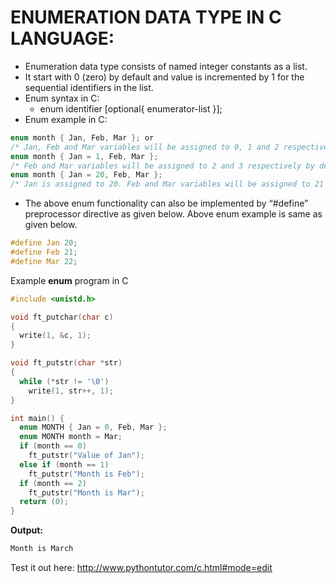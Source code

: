# ENUMERATION DATA TYPE IN C LANGUAGE:
- Enumeration data type consists of named integer constants as a list.
- It start with 0 (zero) by default and value is incremented by 1 for the sequential identifiers in the list.
- Enum syntax in C:
	- enum identifier [optional{ enumerator-list }];
- Enum example in C: 
```c
enum month { Jan, Feb, Mar }; or
/* Jan, Feb and Mar variables will be assigned to 0, 1 and 2 respectively by default */
enum month { Jan = 1, Feb, Mar };
/* Feb and Mar variables will be assigned to 2 and 3 respectively by default */
enum month { Jan = 20, Feb, Mar };
/* Jan is assigned to 20. Feb and Mar variables will be assigned to 21 and 22 respectively by default */
```

- The above enum functionality can also be implemented by “#define” preprocessor directive as given below. Above enum example is same as given below.

```c
#define Jan 20;
#define Feb 21;
#define Mar 22;
```

Example **enum** program in C
```c
#include <unistd.h>

void ft_putchar(char c)
{
  write(1, &c, 1);
}

void ft_putstr(char *str)
{
  while (*str != '\0')
    write(1, str++, 1);
}

int main() {
  enum MONTH { Jan = 0, Feb, Mar };
  enum MONTH month = Mar;
  if (month == 0)
    ft_putstr("Value of Jan");
  else if (month == 1)
    ft_putstr("Month is Feb");
  if (month == 2)
    ft_putstr("Month is Mar");
  return (0);
}
```

**Output:**
```c
Month is March
```
Test it out here:
http://www.pythontutor.com/c.html#mode=edit
